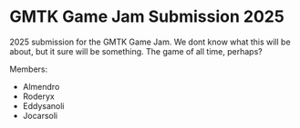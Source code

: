 # GMTK Game Jam Submission 2025

2025 submission for the GMTK Game Jam. We dont know what this will be about, but it sure will be something. The game of all time, perhaps?

Members:
- Almendro
- Roderyx
- Eddysanoli
- Jocarsoli
